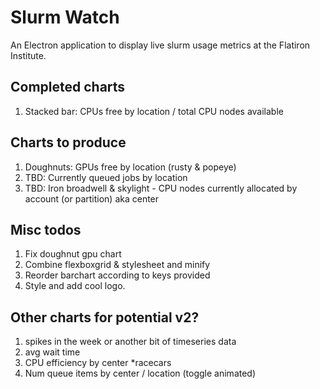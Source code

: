 # Slurm Watch

An Electron application to display live slurm usage metrics at the Flatiron Institute.

## Completed charts

1. Stacked bar: CPUs free by location / total CPU nodes available

## Charts to produce

1. Doughnuts: GPUs free by location (rusty & popeye)
2. TBD: Currently queued jobs by location
3. TBD: Iron broadwell & skylight - CPU nodes currently allocated by account (or partition) aka center

## Misc todos

1. Fix doughnut gpu chart
2. Combine flexboxgrid & stylesheet and minify
3. Reorder barchart according to keys provided
4. Style and add cool logo.

## Other charts for potential v2?

1. spikes in the week or another bit of timeseries data
2. avg wait time
3. CPU efficiency by center \*racecars
4. Num queue items by center / location (toggle animated)
